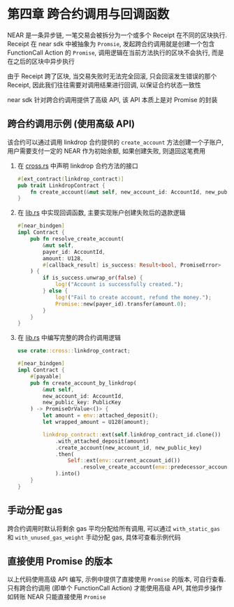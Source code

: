 # 第四章 跨合约调用与回调函数
NEAR 是一条异步链, 一笔交易会被拆分为一个或多个 Receipt 在不同的区块执行.
Receipt 在 near sdk 中被抽象为 `Promsie`, 发起跨合约调用就是创建一个包含 FunctionCall Action 的 `Promise`, 调用逻辑在当前方法执行的区块不会执行, 而是在之后的区块中异步执行

由于 Receipt 跨了区块, 当交易失败时无法完全回滚, 只会回滚发生错误的那个 Receipt, 因此我们往往需要对调用结果进行回调, 以保证合约状态一致性

near sdk 针对跨合约调用提供了高级 API, 该 API 本质上是对 Promise 的封装

## 跨合约调用示例 (使用高级 API)
该合约可以通过调用 linkdrop 合约提供的 `create_account` 方法创建一个子账户, 用户需要支付一定的 NEAR 作为初始余额, 如果创建失败, 则退回这笔费用

1. 在 [cross.rs](./src/cross.rs) 中声明 linkdrop 合约方法的接口
   ```rust
   #[ext_contract(linkdrop_contract)]
   pub trait LinkdropContract {
       fn create_account(&mut self, new_account_id: AccountId, new_public_key: PublicKey) -> PromiseOrValue<bool>;
   }
   ```
2. 在 [lib.rs](./src/lib.rs) 中实现回调函数, 主要实现账户创建失败后的退款逻辑
   ```rust
   #[near_bindgen]
   impl Contract {
       pub fn resolve_create_account(
           &mut self,
           payer_id: AccountId,
           amount: U128,
           #[callback_result] is_success: Result<bool, PromiseError>
       ) {
           if is_success.unwrap_or(false) {
               log!("Account is successfully created.");
           } else {
               log!("Fail to create account, refund the money.");
               Promise::new(payer_id).transfer(amount.0);
           }
       }
   }
   ```
3. 在 [lib.rs](./src/lib.rs) 中编写完整的跨合约调用逻辑
   ```rust
   use crate::cross::linkdrop_contract;
   ```
   
   ```rust
   #[near_bindgen]
   impl Contract {
       #[payable]
       pub fn create_account_by_linkdrop(
           &mut self,
           new_account_id: AccountId,
           new_public_key: PublicKey
       ) -> PromiseOrValue<()> {
           let amount = env::attached_deposit();
           let wrapped_amount = U128(amount);

           linkdrop_contract::ext(self.linkdrop_contract_id.clone())
               .with_attached_deposit(amount)
               .create_account(new_account_id, new_public_key)
               .then(
                   Self::ext(env::current_account_id())
                       .resolve_create_account(env::predecessor_account_id(), wrapped_amount)
               ).into()
       }
   }
   ```

## 手动分配 gas
跨合约调用时默认将剩余 gas 平均分配给所有调用, 可以通过 `with_static_gas` 和 `with_unused_gas_weight` 手动分配 gas, 具体可查看示例代码

## 直接使用 Promise 的版本
以上代码使用高级 API 编写, 示例中提供了直接使用 `Promise` 的版本, 可自行查看.
只有跨合约调用 (即单个 FunctionCall Action) 才能使用高级 API, 其他异步操作如转账 NEAR 只能直接使用 `Promise`
